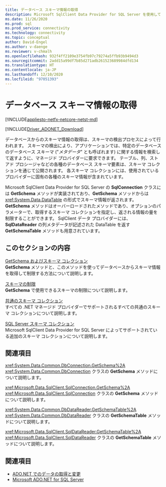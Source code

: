 ```yaml
---
title: データベース スキーマ情報の取得
description: Microsoft SqlClient Data Provider for SQL Server を使用してデータベース スキーマ情報を取得する方法について説明します。
ms.date: 11/26/2020
ms.prod: sql
ms.prod_service: connectivity
ms.technology: connectivity
ms.topic: conceptual
author: David-Engel
ms.author: v-daenge
ms.reviewer: v-chmalh
ms.openlocfilehash: 932f4ff2109e3754fb97c79274a5ffb93b9494d3
ms.sourcegitcommit: 2add15a99df7b85d271adb261523689984dfd134
ms.translationtype: HT
ms.contentlocale: ja-JP
ms.lasthandoff: 12/10/2020
ms.locfileid: "97051393"
---
```

# <a name="retrieving-database-schema-information"></a>データベース スキーマ情報の取得

[!INCLUDE[appliesto-netfx-netcore-netst-md](../../includes/appliesto-netfx-netcore-netst-md.md)]

[!INCLUDE[Driver_ADONET_Download](../../includes/driver_adonet_download.md)]

データベースからのスキーマ情報の取得は、スキーマの検出プロセスによって行われます。 スキーマの検出により、アプリケーションでは、特定のデータベースのデータベース スキーマ ("*メタデータ*" とも呼ばれます) に関する情報を検索して返すように、マネージド プロバイダーに要求できます。 テーブル、列、ストアド プロシージャなどの各種のデータベース スキーマ要素は、スキーマ コレクションを通じて公開されます。 各スキーマ コレクションには、使用されているプロバイダーに固有の各種のスキーマ情報が含まれています。

Microsoft SqlClient Data Provider for SQL Server の **SqlConnection** クラスには **GetSchema** メソッドが実装されており、**GetSchema** メソッドからは <xref:System.Data.DataTable> の形式でスキーマ情報が返されます。 **GetSchema** メソッドはオーバーロードされたメソッドであり、オプションのパラメーターで、取得するスキーマ コレクションを指定し、返される情報の量を制限することができます。 SqlClient データ プロバイダーには、**SqlDataReader** の列メタデータが記述された DataTable を返す **GetSchemaTable** メソッドも用意されています。

## <a name="in-this-section"></a>このセクションの内容

[GetSchema およびスキーマ コレクション](getschema-and-schema-collections.md)  
**GetSchema** メソッドと、このメソッドを使ってデータベースからスキーマ情報を取得して制限する方法について説明します。

[スキーマの制限](schema-restrictions.md)  
**GetSchema** で使用できるスキーマの制限について説明します。 

[共通のスキーマ コレクション](common-schema-collections.md)  
すべての .NET マネージド プロバイダーでサポートされるすべての共通のスキーマ コレクションについて説明します。  
  
[SQL Server スキーマ コレクション](sql-server-schema-collections.md)  
Microsoft SqlClient Data Provider for SQL Server によってサポートされている追加のスキーマ コレクションについて説明します。 

## <a name="reference"></a>関連項目

<xref:System.Data.Common.DbConnection.GetSchema%2A>  
<xref:System.Data.Common.DbConnection> クラスの **GetSchema** メソッドについて説明します。

<xref:Microsoft.Data.SqlClient.SqlConnection.GetSchema%2A>  
<xref:Microsoft.Data.SqlClient.SqlConnection> クラスの **GetSchema** メソッドについて説明します。

<xref:System.Data.Common.DbDataReader.GetSchemaTable%2A>  
<xref:System.Data.Common.DbDataReader> クラスの **GetSchemaTable** メソッドについて説明します。 

<xref:Microsoft.Data.SqlClient.SqlDataReader.GetSchemaTable%2A>  
<xref:Microsoft.Data.SqlClient.SqlDataReader> クラスの **GetSchemaTable** メソッドについて説明します。

## <a name="see-also"></a>関連項目

- [ADO.NET でのデータの取得と変更](retrieving-modifying-data.md)
- [Microsoft ADO.NET for SQL Server](microsoft-ado-net-sql-server.md)
